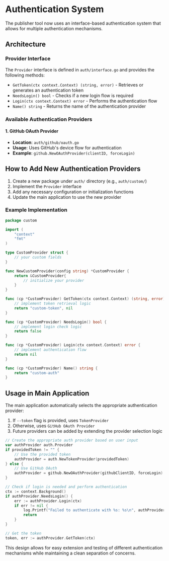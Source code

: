 # Authentication System

The publisher tool now uses an interface-based authentication system that allows for multiple authentication mechanisms.

## Architecture

### Provider Interface

The `Provider` interface is defined in `auth/interface.go` and provides the following methods:

- `GetToken(ctx context.Context) (string, error)` - Retrieves or generates an authentication token
- `NeedsLogin() bool` - Checks if a new login flow is required
- `Login(ctx context.Context) error` - Performs the authentication flow
- `Name() string` - Returns the name of the authentication provider

### Available Authentication Providers

#### 1. GitHub OAuth Provider
- **Location**: `auth/github/oauth.go`
- **Usage**: Uses GitHub's device flow for authentication
- **Example**: `github.NewOAuthProvider(clientID, forceLogin)`


## How to Add New Authentication Providers

1. Create a new package under `auth/` directory (e.g., `auth/custom/`)
2. Implement the `Provider` interface
3. Add any necessary configuration or initialization functions
4. Update the main application to use the new provider

### Example Implementation

```go
package custom

import (
    "context"
    "fmt"
)

type CustomProvider struct {
    // your custom fields
}

func NewCustomProvider(config string) *CustomProvider {
    return &CustomProvider{
        // initialize your provider
    }
}

func (cp *CustomProvider) GetToken(ctx context.Context) (string, error) {
    // implement token retrieval logic
    return "custom-token", nil
}

func (cp *CustomProvider) NeedsLogin() bool {
    // implement login check logic
    return false
}

func (cp *CustomProvider) Login(ctx context.Context) error {
    // implement authentication flow
    return nil
}

func (cp *CustomProvider) Name() string {
    return "custom-auth"
}
```

## Usage in Main Application

The main application automatically selects the appropriate authentication provider:

1. If `--token` flag is provided, uses `TokenProvider`
2. Otherwise, uses `GitHub OAuth Provider`
3. Future providers can be added by extending the provider selection logic

```go
// Create the appropriate auth provider based on user input
var authProvider auth.Provider
if providedToken != "" {
    // Use the provided token
    authProvider = auth.NewTokenProvider(providedToken)
} else {
    // Use GitHub OAuth
    authProvider = github.NewOAuthProvider(githubClientID, forceLogin)
}

// Check if login is needed and perform authentication
ctx := context.Background()
if authProvider.NeedsLogin() {
    err := authProvider.Login(ctx)
    if err != nil {
        log.Printf("Failed to authenticate with %s: %s\n", authProvider.Name(), err.Error())
        return
    }
}

// Get the token
token, err := authProvider.GetToken(ctx)
```

This design allows for easy extension and testing of different authentication mechanisms while maintaining a clean separation of concerns.

